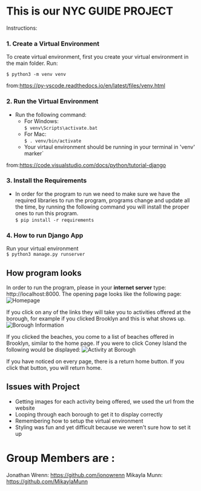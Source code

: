 
# This is our NYC GUIDE PROJECT #

Instructions:

### 1. Create a Virtual Environment
To create virtual environment, first you create your virtual environment in the main folder. Run:<br>

```$ python3 -m venv venv```


from:https://py-vscode.readthedocs.io/en/latest/files/venv.html
### 2. Run the Virtual Environment
- Run the following command:
    - For Windows:<br>
        ```$ venv\Scripts\activate.bat```
    - For Mac:<br>
        ```$ . venv/bin/activate```
    - Your virtaul environment should be running in your terminal in 'venv' marker`

from:https://code.visualstudio.com/docs/python/tutorial-django
### 3. Install the Requirements
 - In order for the program to run we need to make sure we have the required libraries to run the program, programs change and update all the time, by running the following command you will install the proper ones to run this program. <br>
    ```$ pip install -r requirements```

### 4. How to run Django App
Run your virtual environment <br>
        ```$ python3 manage.py runserver```

## How program looks
In order to run the program, please in your **internet server** type: http://localhost:8000. The opening page looks like the following page:
![Homepage](images/Homepage.jpg)


If you click on any of the links they will take you to activities offered at the borough, for example if you clicked Brooklyn and this is what shows up.
![Borough Information](images/boroughInfo.jpg)

If you clicked the beaches, you come to a list of beaches offered in Brooklyn, similar to the home page. If you were to click Coney Island the following would be displayed:
![Activity at Borough](images/beachAtBorough.jpg)

If you have noticed on every page, there is a return home button. If you click that button, you will return home.

## Issues with Project
- Getting images for each activity being offered, we used the url from the website 
- Looping through each borough to get it to display correctly
- Remembering how to setup the virtual environment
- Styling was fun and yet difficult because we weren't sure how to set it up
# Group Members are : 
 Jonathan Wrenn: https://github.com/jonowrenn
 Mikayla Munn: https://github.com/MikaylaMunn

